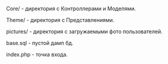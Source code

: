 Core/ - директория с Контроллерами и Моделями.

Theme/ - директория с Представлениями.

pictures/ - директория с загружаемыми фото пользователей.

base.sql - пустой дамп бд.

index.php - точка входа.
